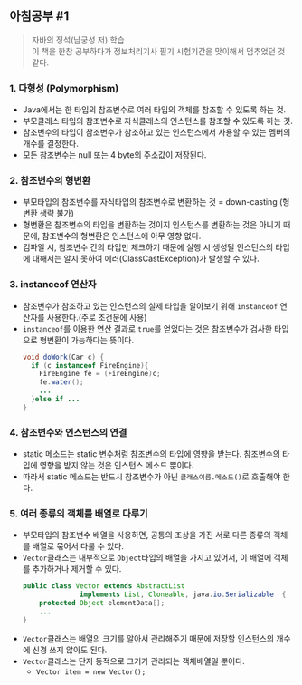 ## 아침공부 #1
>자바의 정석(남궁성 저) 학습  
>이 책을 한참 공부하다가 정보처리기사 필기 시험기간을 맞이해서 멈추었던 것 같다.  

### 1. 다형성 (Polymorphism)
- Java에서는 한 타입의 참조변수로 여러 타입의 객체를 참조할 수 있도록 하는 것.
- 부모클래스 타입의 참조변수로 자식클래스의 인스턴스를 참조할 수 있도록 하는 것.
- 참조변수의 타입이 참조변수가 참조하고 있는 인스턴스에서 사용할 수 있는 멤버의 개수를 결정한다.
- 모든 참조변수는 null 또는 4 byte의 주소값이 저장된다.

### 2. 참조변수의 형변환
- 부모타입의 참조변수를 자식타입의 참조변수로 변환하는 것 = down-casting (형변환 생략 불가)
- 형변환은 참조변수의 타입을 변환하는 것이지 인스턴스를 변환하는 것은 아니기 때문에, 참조변수의 형변환은 인스턴스에 아무 영향 없다.
- 컴파일 시, 참조변수 간의 타입만 체크하기 때문에 실행 시 생성될 인스턴스의 타입에 대해서는 알지 못하여 에러(ClassCastException)가 발생할 수 있다.

### 3. instanceof 연산자
- 참조변수가 참조하고 있는 인스턴스의 실제 타입을 알아보기 위해 `instanceof` 연산자를 사용한다.(주로 조건문에 사용)
- `instanceof`를 이용한 연산 결과로 `true`를 얻었다는 것은 참조변수가 검사한 타입으로 형변환이 가능하다는 뜻이다.
  ~~~java
  void doWork(Car c) {
    if (c instanceof FireEngine){
      FireEngine fe = (FireEngine)c;
      fe.water();
      ...
    }else if ...
  }
  ~~~  
  
### 4. 참조변수와 인스턴스의 연결
- static 메소드는 static 변수처럼 참조변수의 타입에 영향을 받는다. 참조변수의 타입에 영향을 받지 않는 것은 인스턴스 메소드 뿐이다.
- 따라서 static 메소드는 반드시 참조변수가 아닌 `클래스이름.메소드()`로 호출해야 한다.

### 5. 여러 종류의 객체를 배열로 다루기
- 부모타입의 참조변수 배열을 사용하면, 공통의 조상을 가진 서로 다른 종류의 객체를 배열로 묶어서 다룰 수 있다.
- `Vector`클래스는 내부적으로 `Object`타입의 배열을 가지고 있어서, 이 배열에 객체를 추가하거나 제거할 수 있다.
  ~~~java
  public class Vector extends AbstractList
                implements List, Cloneable, java.io.Serializable  {
      protected Object elementData[];
      ...
  }
  ~~~  
- `Vector`클래스는 배열의 크기를 알아서 관리해주기 때문에 저장할 인스턴스의 개수에 신경 쓰지 않아도 된다.
- `Vector`클래스는 단지 동적으로 크기가 관리되는 객체배열일 뿐이다.
  - `Vector item = new Vector();`

